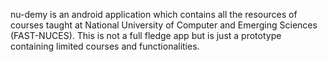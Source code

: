 nu-demy is an android application which contains all the resources of courses taught at National University of Computer and Emerging Sciences (FAST-NUCES).
This is not a full fledge app but is just a prototype containing limited courses and functionalities.
